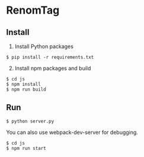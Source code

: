 # RenomTag

## Install

1. Install Python packages

```
$ pip install -r requirements.txt
```

2. Install npm packages and build

```
$ cd js
$ npm install
$ npm run build
```


## Run

```
$ python server.py
```


You can also use webpack-dev-server for debugging.


```
$ cd js
$ npm run start
```
